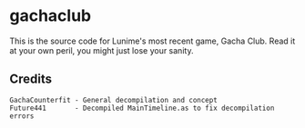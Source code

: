 # gachaclub
This is the source code for Lunime's most recent game, Gacha Club. Read it at your own peril, you might just lose your sanity.

## Credits
```
GachaCounterfit - General decompilation and concept
Future441       - Decompiled MainTimeline.as to fix decompilation errors
```